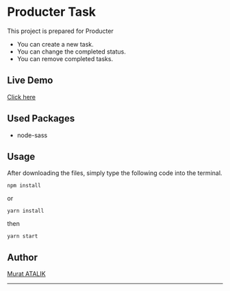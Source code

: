 # Producter Task

This project is prepared for Producter

- You can create a new task.
- You can change the completed status.
- You can remove completed tasks.

## Live Demo

[Click here](https://todo-list-ma.herokuapp.com/)

## Used Packages

- node-sass

## Usage

After downloading the files, simply type the following code into the terminal.

```
npm install
```

or

```
yarn install
```

then

```
yarn start
```

## Author

[Murat ATALIK](https://github.com/murat-atalik)

---
